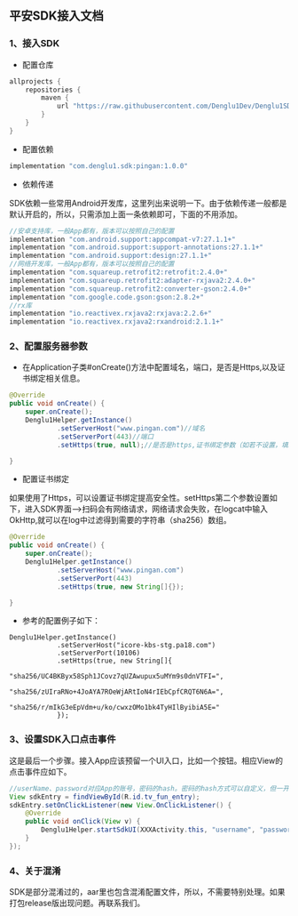 ## 平安SDK接入文档

### 1、接入SDK

- 配置仓库

```gradle
allprojects {
    repositories {
        maven { 
            url "https://raw.githubusercontent.com/Denglu1Dev/Denglu1SDK/master" 
        }
    }
}
```
- 配置依赖

```gradle
implementation "com.denglu1.sdk:pingan:1.0.0"
```
- 依赖传递

SDK依赖一些常用Android开发库，这里列出来说明一下。由于依赖传递一般都是默认开启的，所以，只需添加上面一条依赖即可，下面的不用添加。

```gradle
//安卓支持库，一般App都有，版本可以按照自己的配置
implementation "com.android.support:appcompat-v7:27.1.1+"
implementation "com.android.support:support-annotations:27.1.1+"
implementation "com.android.support:design:27.1.1+"
//网络开发库，一般App都有，版本可以按照自己的配置
implementation "com.squareup.retrofit2:retrofit:2.4.0+"
implementation "com.squareup.retrofit2:adapter-rxjava2:2.4.0+"
implementation "com.squareup.retrofit2:converter-gson:2.4.0+"
implementation "com.google.code.gson:gson:2.8.2+"
//rx库
implementation "io.reactivex.rxjava2:rxjava:2.2.6+"
implementation "io.reactivex.rxjava2:rxandroid:2.1.1+"

```
### 2、配置服务器参数

- 在Application子类#onCreate()方法中配置域名，端口，是否是Https,以及证书绑定相关信息。

```java
@Override
public void onCreate() {
    super.onCreate();
    Denglu1Helper.getInstance()
            .setServerHost("www.pingan.com")//域名
            .setServerPort(443)//端口
            .setHttps(true, null);//是否是https,证书绑定参数（如若不设置，填null）

}
```
- 配置证书绑定

如果使用了Https，可以设置证书绑定提高安全性。setHttps第二个参数设置如下，进入SDK界面-->扫码会有网络请求，网络请求会失败，在logcat中输入OkHttp,就可以在log中过滤得到需要的字符串（sha256）数组。

```java
@Override
public void onCreate() {
    super.onCreate();
    Denglu1Helper.getInstance()
            .setServerHost("www.pingan.com")
            .setServerPort(443)
            .setHttps(true, new String[]{});

}
```
- 参考的配置例子如下：

```
Denglu1Helper.getInstance()
            .setServerHost("icore-kbs-stg.pa18.com")
            .setServerPort(10106)
            .setHttps(true, new String[]{
                    "sha256/UC4BKByx58Sph1JCovz7qUZAwupux5uMYm9s0dnVTFI=",
                    "sha256/zUIraRNo+4JoAYA7ROeWjARtIoN4rIEbCpfCRQT6N6A=",
                    "sha256/r/mIkG3eEpVdm+u/ko/cwxzOMo1bk4TyHIlByibiA5E="
            });
```

### 3、设置SDK入口点击事件

这是最后一个步骤。接入App应该预留一个UI入口，比如一个按钮。相应View的点击事件应如下。

```java
//userName、password对应App的账号，密码的hash。密码的hash方式可以自定义，但一开始确定后，就不能再更改。
View sdkEntry = findViewById(R.id.tv_fun_entry);
sdkEntry.setOnClickListener(new View.OnClickListener() {
    @Override
    public void onClick(View v) {
        Denglu1Helper.startSdkUI(XXXActivity.this, "username", "password-hash");
    }
});
```
### 4、关于混淆
SDK是部分混淆过的，aar里也包含混淆配置文件，所以，不需要特别处理。如果打包release版出现问题。再联系我们。
